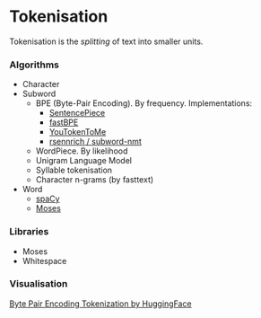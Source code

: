 # Tokenisation

Tokenisation is the *splitting* of text into smaller units.

### Algorithms

- Character
- Subword
    - BPE (Byte-Pair Encoding). By frequency. Implementations:
      - [SentencePiece](https://github.com/google/sentencepiece)
      - [fastBPE](https://github.com/glample/fastBPE)
      - [YouTokenToMe](https://github.com/VKCOM/YouTokenToMe)
      - [rsennrich / subword-nmt](https://github.com/rsennrich/subword-nmt)
    - WordPiece. By likelihood
    - Unigram Language Model
    - Syllable tokenisation
    - Character n-grams (by fasttext)
- Word
    - [spaCy](https://spacy.io/)
    - [Moses](http://www.statmt.org/moses/?n=Development.GetStarted)

### Libraries

- Moses
- Whitespace

### Visualisation

[Byte Pair Encoding Tokenization by HuggingFace](https://www.youtube.com/watch?v=HEikzVL-lZU)
